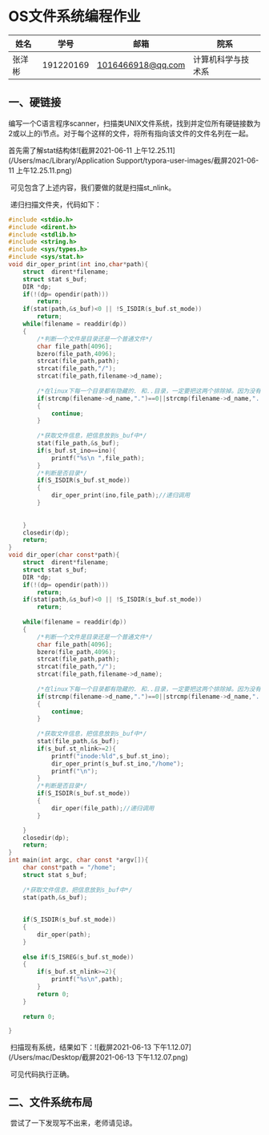 # OS文件系统编程作业

| 姓名   | 学号      | 邮箱              | 院系               |
| ------ | --------- | ----------------- | ------------------ |
| 张洋彬 | 191220169 | 1016466918@qq.com | 计算机科学与技术系 |

## 一、硬链接

​	编写一个C语言程序scanner，扫描类UNIX文件系统，找到并定位所有硬链接数为2或以上的i节点。对于每个这样的文件，将所有指向该文件的文件名列在一起。



首先需了解stat结构体![截屏2021-06-11 上午12.25.11](/Users/mac/Library/Application Support/typora-user-images/截屏2021-06-11 上午12.25.11.png)

​		可见包含了上述内容，我们要做的就是扫描st_nlink。

​	递归扫描文件夹，代码如下：

```c
#include <stdio.h>
#include <dirent.h>
#include <stdlib.h>
#include <string.h>
#include <sys/types.h>
#include <sys/stat.h>
void dir_oper_print(int ino,char*path){
	struct  dirent*filename;
    struct stat s_buf;
    DIR *dp;
	if(!(dp= opendir(path)))
		return;
	if(stat(path,&s_buf)<0 || !S_ISDIR(s_buf.st_mode))
		return;
    while(filename = readdir(dp))
	{
		/*判断一个文件是目录还是一个普通文件*/
		char file_path[4096];
		bzero(file_path,4096);
		strcat(file_path,path);
		strcat(file_path,"/");
		strcat(file_path,filename->d_name);
		
		/*在linux下每一个目录都有隐藏的. 和..目录，一定要把这两个排除掉。因为没有意义且会导致死循环*/
		if(strcmp(filename->d_name,".")==0||strcmp(filename->d_name,"..")==0)
		{
			continue;
		}
 
		/*获取文件信息，把信息放到s_buf中*/
		stat(file_path,&s_buf);
		if(s_buf.st_ino==ino){
			printf("%s\n ",file_path);
		}
		/*判断是否目录*/ 
		if(S_ISDIR(s_buf.st_mode))
		{
			dir_oper_print(ino,file_path);//递归调用
		}
 
	
    }
	closedir(dp);
	return;
}
void dir_oper(char const*path){
    struct  dirent*filename;
    struct stat s_buf;
    DIR *dp;
	if(!(dp= opendir(path)))
		return;
	if(stat(path,&s_buf)<0 || !S_ISDIR(s_buf.st_mode))
		return;
	
    while(filename = readdir(dp))
	{
		/*判断一个文件是目录还是一个普通文件*/
		char file_path[4096];
		bzero(file_path,4096);
		strcat(file_path,path);
		strcat(file_path,"/");
		strcat(file_path,filename->d_name);
		
		/*在linux下每一个目录都有隐藏的. 和..目录，一定要把这两个排除掉。因为没有意义且会导致死循环*/
		if(strcmp(filename->d_name,".")==0||strcmp(filename->d_name,"..")==0)
		{
			continue;
		}
 
		/*获取文件信息，把信息放到s_buf中*/
		stat(file_path,&s_buf);
		if(s_buf.st_nlink>=2){
			printf("inode:%ld",s_buf.st_ino);
			dir_oper_print(s_buf.st_ino,"/home");
			printf("\n");
		}
		/*判断是否目录*/ 
		if(S_ISDIR(s_buf.st_mode))
		{
			dir_oper(file_path);//递归调用
		}

    }
	closedir(dp);
	return;
}
int main(int argc, char const *argv[]){
    char const*path = "/home";
	struct stat s_buf;
 
	/*获取文件信息，把信息放到s_buf中*/
	stat(path,&s_buf);
 
	
	if(S_ISDIR(s_buf.st_mode))
	{
		dir_oper(path);
	}
 
	else if(S_ISREG(s_buf.st_mode))
	{
		if(s_buf.st_nlink>=2){
            printf("%s\n",path);
        }
		return 0;
	}
 
	return 0;

}
```

​	扫描现有系统，结果如下：![截屏2021-06-13 下午1.12.07](/Users/mac/Desktop/截屏2021-06-13 下午1.12.07.png)

​	可见代码执行正确。



## 二、文件系统布局

​	尝试了一下发现写不出来，老师请见谅。